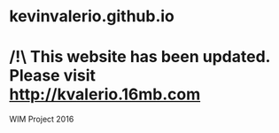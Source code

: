 # kevinvalerio.github.io
# /!\ This website has been updated. Please visit http://kvalerio.16mb.com
WIM Project 2016
